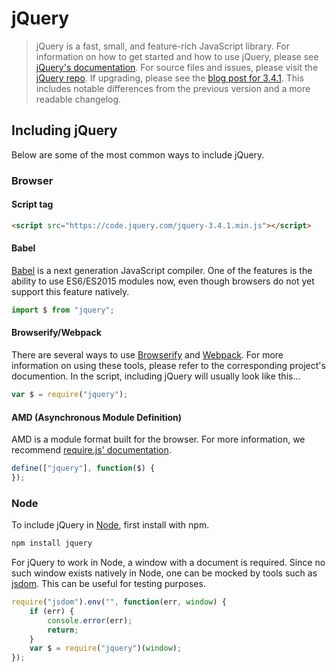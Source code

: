 # jQuery
> jQuery is a fast, small, and feature-rich JavaScript library.
For information on how to get started and how to use jQuery, please see [jQuery's documentation](http://api.jquery.com/).
For source files and issues, please visit the [jQuery repo](https://github.com/jquery/jquery).
If upgrading, please see the [blog post for 3.4.1](https://blog.jquery.com/2019/05/01/jquery-3-4-1-triggering-focus-events-in-ie-and-finding-root-elements-in-ios-10/). This includes notable differences from the previous version and a more readable changelog.
## Including jQuery
Below are some of the most common ways to include jQuery.
### Browser
#### Script tag
```html
<script src="https://code.jquery.com/jquery-3.4.1.min.js"></script>
```
#### Babel
[Babel](http://babeljs.io/) is a next generation JavaScript compiler. One of the features is the ability to use ES6/ES2015 modules now, even though browsers do not yet support this feature natively.
```js
import $ from "jquery";
```
#### Browserify/Webpack
There are several ways to use [Browserify](http://browserify.org/) and [Webpack](https://webpack.github.io/). For more information on using these tools, please refer to the corresponding project's documention. In the script, including jQuery will usually look like this...
```js
var $ = require("jquery");
```
#### AMD (Asynchronous Module Definition)
AMD is a module format built for the browser. For more information, we recommend [require.js' documentation](http://requirejs.org/docs/whyamd.html).
```js
define(["jquery"], function($) {
});
```
### Node
To include jQuery in [Node](nodejs.org), first install with npm.
```sh
npm install jquery
```
For jQuery to work in Node, a window with a document is required. Since no such window exists natively in Node, one can be mocked by tools such as [jsdom](https://github.com/tmpvar/jsdom). This can be useful for testing purposes.
```js
require("jsdom").env("", function(err, window) {
	if (err) {
		console.error(err);
		return;
	}
	var $ = require("jquery")(window);
});
```

